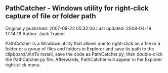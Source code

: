 ## PathCatcher - Windows utility for right-click capture of file or folder path

Originally published: 2007-08-22 05:32:06
Last updated: 2008-04-19 17:14:18
Author: Jack Trainor

PathCatcher is a Windows utility that allows one to right-click on a file or a folder or a group of files and folders in Explorer and save its path to the clipboard.\n\nTo install, save the code as PathCatcher.py, then double-click the PathCatcher.py file. Afterwards, PathCatcher will appear in the Explorer right-click menu.